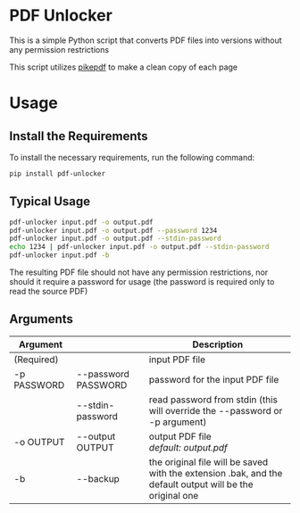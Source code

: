 # PDF Unlocker
This is a simple Python script that converts PDF files into versions without any permission restrictions

This script utilizes [pikepdf](https://pikepdf.readthedocs.io/en/latest/) to make a clean copy of each page

# Usage

## Install the Requirements

To install the necessary requirements, run the following command:

```sh
pip install pdf-unlocker
```

## Typical Usage

```sh
pdf-unlocker input.pdf -o output.pdf
pdf-unlocker input.pdf -o output.pdf --password 1234
pdf-unlocker input.pdf -o output.pdf --stdin-password
echo 1234 | pdf-unlocker input.pdf -o output.pdf --stdin-password
pdf-unlocker input.pdf -b
```

The resulting PDF file should not have any permission restrictions, nor should it require a password for usage (the password is required only to read the source PDF)

## Arguments

| Argument || Description |
|-|-|-|
| (Required) | | input PDF file |
| -p PASSWORD | --password PASSWORD | password for the input PDF file |
| | --stdin-password | read password from stdin (this will override the --password or -p argument) |
| -o OUTPUT | --output OUTPUT | output PDF file <br> _default: output.pdf_ |
| -b | --backup | the original file will be saved with the extension .bak, and the default output will be the original one |